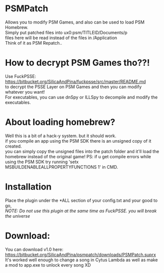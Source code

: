 # PSMPatch
Allows you to modify PSM Games, and also can be used to load PSM Homebrew.  
Simply put patched files into ux0:psm/TITLEID/Documents/p   
files here will be read instead of the files in /Application  
Think of it as PSM Repatch..

# How to decrypt PSM Games tho??!
Use FuckPSSE: https://bitbucket.org/SilicaAndPina/fuckpsse/src/master/README.md  
to decrypt the PSSE Layer on PSM Games and then you can modify whatever you want!  
For executables, you can use dnSpy or ILLSpy to decompile and modify the executables.  

# About loading homebrew?
Well this is a bit of a hack-y system. but it should work.  
if you compile an app using the PSM SDK there is an unsigned copy of it created.  
you can simply copy the unsigned files into the patch folder and it'll load the homebrew instead of the original game!
PS: if u get compile errors while using the PSM SDK try running 'setx MSBUILDENABLEALLPROPERTYFUNCTIONS 1' in CMD.  

# Installation
Place the plugin under the \*ALL section of your config.txt and your good to go,  
*NOTE: Do not use this plugin at the same time as FuckPSSE. you will break the universe*  

# Download:
You can download v1.0 here: https://bitbucket.org/SilicaAndPina/psmpatch/downloads/PSMPatch.suprx  
It's worked well enough to change a song in Cytus Lambda as well as make a mod to app.exe to unlock every song XD  
